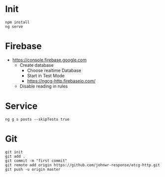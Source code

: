 # Init
```
npm install
ng serve
```
# Firebase
- https://console.firebase.google.com
  - Create database
    - Choose realtime Database
    - Start in Test Mode
    - https://ngcg-http.firebaseio.com/
  - Disable reading in rules

# Service
```
ng g s posts --skipTests true

```

# Git
```
git init 
git add .
git commit -m "first commit"
git remote add origin https://github.com/johnwr-response/atcg-http.git
git push -u origin master
```
